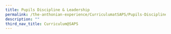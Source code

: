 ```yaml
---
title: Pupils Discipline & Leadership
permalink: /the-anthonian-experience/CurriculumatSAPS/Pupils-Discipline-and-Leadership/
description: ""
third_nav_title: Curriculum@SAPS
---
```

